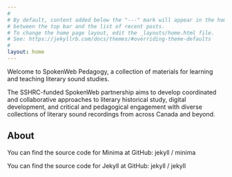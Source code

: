 ```yaml
---
#
# By default, content added below the "---" mark will appear in the home page
# between the top bar and the list of recent posts.
# To change the home page layout, edit the _layouts/home.html file.
# See: https://jekyllrb.com/docs/themes/#overriding-theme-defaults
#
layout: home
---
```

Welcome to SpokenWeb Pedagogy, a collection of materials for learning and teaching literary sound studies. 

The SSHRC-funded SpokenWeb partnership aims to develop coordinated and collaborative approaches to literary historical study, digital development, and critical and pedagogical engagement with diverse collections of literary sound recordings from across Canada and beyond.

## About 

You can find the source code for Minima at GitHub: jekyll / minima

You can find the source code for Jekyll at GitHub: jekyll / jekyll
